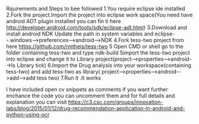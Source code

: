 Rquirements and Steps to bee followed
1.You require eclipse ide installed
2.Fork the project.Import the project into eclipse work space(You need have android ADT plugin installed you can fin ti here http://developer.android.com/tools/sdk/eclipse-adt.html)
3.Download and install android NDK Update the path in system variables and eclipse--.windows-->preferences-->android-->NDK
4.Fork tess-two project from here https://github.com/rmtheis/tess-two
5 Open CMD or shell go to the folder containing tess-two and type ndk-build
5import the tess-two project into eclipse and change it to Library project(project-->properties-->android-->Is Library tick)
6.Import the Drug analysis into your workspace(containing tess-two) and add tess-two as library( project-->properties-->android-->add-->add tess two)
7.Run it .It works


I have included open cv snippets as comments if you want further enchance the code you can uncomment them and for full details and explanation you can visit https://c3.csc.com/groups/innovation-labs/blog/2015/01/12/drug-recommendation-application-in-android-and-python-using-ocr  
